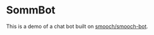 # SommBot

This is a demo of a chat bot built on [smooch/smooch-bot](https://github.com/smooch/smooch-bot).

